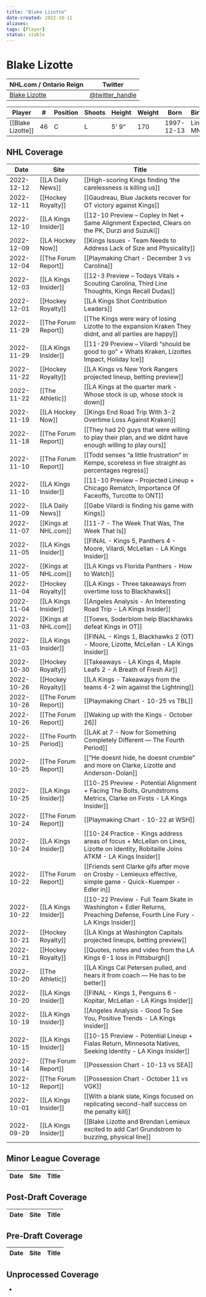 ```yaml
---
title: "Blake Lizotte"
date-created: 2022-10-11
aliases: 
tags: [Player]
status: stable
---
```


# Blake Lizotte

| NHL.com / Ontario Reign                                                 | Twitter                                 |
| ----------------------------------------------------------------------- | --------------------------------------- |
|[Blake Lizotte](https://www.nhl.com/player/blake-lizotte-8481481) | [@twitter_handle](https://twitter.com/)

| Player            | \#  | Position | Shoots | Height | Weight | Born       | Birthplace         | Draft |
| ----------------- | --- | -------- | ------ | ------ | ------ | ---------- | ------------------ | ----- |
| [[Blake Lizotte]] | 46  | C        | L      | 5' 9"  | 170    | 1997-12-13 | Lindstrom, MN, USA | Undrafted      |

## NHL  Coverage
| Date       | Site                  | Title                                                                                                                                |
| ---------- | --------------------- | ------------------------------------------------------------------------------------------------------------------------------------ |
| 2022-12-12 | [[LA Daily News]] | [[High-scoring Kings finding ‘the carelessness is killing us]] |
| 2022-12-11 | [[Hockey Royalty]]    | [[Gaudreau, Blue Jackets recover for OT victory against Kings]]                                                                      |
| 2022-12-10 | [[LA Kings Insider]]  | [[12-10 Preview – Copley In Net + Same Alignment Expected, Clears on the PK, Durzi and Suzuki]]                                      |
| 2022-12-09 | [[LA Hockey Now]]     | [[Kings Issues - Team Needs to Address Lack of Size and Physicality]]                                                                |
| 2022-12-04 | [[The Forum Report]]  | [[Playmaking Chart - December 3 vs Carolina]]                                                                                        |
| 2022-12-03 | [[LA Kings Insider]]  | [[12-3 Preview – Todays Vitals + Scouting Carolina, Third Line Thoughts, Kings Recall Dudas]]                                        |
| 2022-12-01 | [[Hockey Royalty]]    | [[LA Kings Shot Contribution Leaders]]                                                                                               |
| 2022-11-29 | [[The Forum Report]]  | [[The Kings were wary of losing Lizotte to the expansion Kraken They didnt, and all parties are happy]]                              |
| 2022-11-29 | [[LA Kings Insider]]  | [[11-29 Preview – Vilardi “should be good to go” + Whats Kraken, Lizottes Impact, Holiday Ice]]                                      |
| 2022-11-22 | [[Hockey Royalty]]    | [[LA Kings vs New York Rangers projected lineup, betting preview]]                                                                   |
| 2022-11-22 | [[The Athletic]]      | [[LA Kings at the quarter mark - Whose stock is up, whose stock is down]]                                                            |
| 2022-11-19 | [[LA Hockey Now]]     | [[Kings End Road Trip With 3-2 Overtime Loss Against Kraken]]                                                                        |
| 2022-11-18 | [[The Forum Report]]  | [[They had 20 guys that were willing to play their plan, and we didnt have enough willing to play ours]]                             |
| 2022-11-10 | [[The Forum Report]]  | [[Todd senses “a little frustration” in Kempe, scoreless in five straight as percentages regress]]                                   |
| 2022-11-10 | [[LA Kings Insider]]  | [[11-10 Preview – Projected Lineup + Chicago Rematch, Importance Of Faceoffs, Turcotte to ONT]]                                      |
| 2022-11-09 | [[LA Daily News]]     | [[Gabe Vilardi is finding his game with Kings]]                                                                                      |
| 2022-11-07 | [[Kings at NHL.com]]  | [[11-7 - The Week That Was, The Week That Is]]                                                                                       |
| 2022-11-05 | [[LA Kings Insider]]  | [[FINAL - Kings 5, Panthers 4 - Moore, Vilardi, McLellan - LA Kings Insider]]                                                        |
| 2022-11-05 | [[Kings at NHL.com]]  | [[LA Kings vs Florida Panthers - How to Watch]]                                                                                      |
| 2022-11-04 | [[Hockey Royalty]]    | [[LA Kings - Three takeaways from overtime loss to Blackhawks]]                                                                      |
| 2022-11-04 | [[LA Kings Insider]]  | [[Angeles Analysis - An Interesting Road Trip - LA Kings Insider]]                                                                   |
| 2022-11-03 | [[Kings at NHL.com]]  | [[Toews, Soderblom help Blackhawks defeat Kings in OT]]                                                                              |
| 2022-11-03 | [[LA Kings Insider]]  | [[FINAL - Kings 1, Blackhawks 2 (OT) - Moore, Lizotte, McLellan - LA Kings Insider]]                                                 |
| 2022-10-30 | [[Hockey Royalty]]    | [[Takeaways - LA Kings 4, Maple Leafs 2 - A Breath of Fresh Air]]                                                                    |
| 2022-10-26 | [[Hockey Royalty]]    | [[LA Kings - Takeaways from the teams 4-2 win against the Lightning]]                                                                |
| 2022-10-26 | [[The Forum Report]]  | [[Playmaking Chart - 10-25 vs TBL]]                                                                                                  |
| 2022-10-26 | [[The Forum Report]]  | [[Waking up with the Kings - October 26]]                                                                                            |
| 2022-10-25 | [[The Fourth Period]] | [[LAK at 7 - Now for Something Completely Different — The Fourth Period]]                                                            |
| 2022-10-25 | [[The Forum Report]]  | [[“He doesnt hide, he doesnt crumble” and more on Clarke, Lizotte and Anderson-Dolan]]                                               |
| 2022-10-25 | [[LA Kings Insider]]  | [[10-25 Preview - Potential Alignment + Facing The Bolts, Grundstroms Metrics, Clarke on Firsts - LA Kings Insider]]                 |
| 2022-10-24 | [[The Forum Report]]  | [[Playmaking Chart - 10-22 at WSH]]                                                                                                  |
| 2022-10-24 | [[LA Kings Insider]]  | [[10-24 Practice - Kings address areas of focus + McLellan on Lines, Lizotte on Identity, Robitaille Joins ATKM - LA Kings Insider]] |
| 2022-10-22 | [[The Forum Report]]  | [[Friends sent Clarke gifs after move on Crosby - Lemieuxs effective, simple game - Quick-Kuemper - Edler in]]                       |
| 2022-10-22 | [[LA Kings Insider]]  | [[10-22 Preview - Full Team Skate in Washington + Edler Returns, Preaching Defense, Fourth Line Fury - LA Kings Insider]]            |
| 2022-10-21 | [[Hockey Royalty]]    | [[LA Kings at Washington Capitals projected lineups, betting preview]]                                                               |
| 2022-10-21 | [[Hockey Royalty]]    | [[Quotes, notes and video from the LA Kings 6-1 loss in Pittsburgh]]                                                                 |
| 2022-10-20 | [[The Athletic]]      | [[LA Kings Cal Petersen pulled, and hears it from coach — He has to be better]]                                                      |
| 2022-10-20 | [[LA Kings Insider]]  | [[FINAL - Kings 1, Penguins 6 - Kopitar, McLellan - LA Kings Insider]]                                                               |
| 2022-10-19 | [[LA Kings Insider]]  | [[Angeles Analysis - Good To See You, Positive Trends - LA Kings Insider]]                                                           |
| 2022-10-15 | [[LA Kings Insider]]  | [[10-15 Preview - Potential Lineup + Fialas Return, Minnesota Natives, Seeking Identity - LA Kings Insider]]                         |
| 2022-10-14 | [[The Forum Report]]  | [[Possession Chart - 10-13 vs SEA]]                                                                                                  |
| 2022-10-12 | [[The Forum Report]]  | [[Possession Chart - October 11 vs VGK]]                                                                                             |
| 2022-10-01 | [[LA Kings Insider]]  | [[With a blank slate, Kings focused on replicating second-half success on the penalty kill]]                                         |
| 2022-09-29 | [[LA Kings Insider]] | [[Blake Lizotte and Brendan Lemieux excited to add Carl Grundstrom to buzzing, physical line]]               |



## Minor League Coverage
Date | Site |  Title
---|---|---



## Post-Draft Coverage
Date | Site |  Title
---|---|---



## Pre-Draft Coverage
Date | Site |  Title
---|---|---


## Unprocessed Coverage
- 
